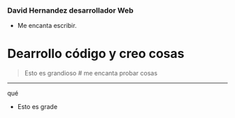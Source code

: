 ### David Hernandez desarrollador Web

- Me encanta escribir. 
# Dearrollo código y creo cosas 
> Esto es grandioso #
me encanta probar cosas 

------------
qué
- Esto es grade